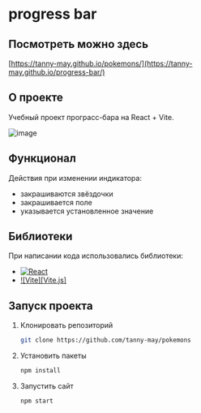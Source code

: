 # progress bar

## Посмотреть можно здесь 
[https://tanny-may.github.io/pokemons/](https://tanny-may.github.io/progress-bar/)

## О проекте
Учебный проект програсс-бара на React + Vite.

![image](https://github.com/user-attachments/assets/721547b2-d51d-4c59-a6a6-0721bd1e0975)

## Функционал
Действия при изменении индикатора:
* закрашиваются звёздочки
* закрашивается поле
* указывается установленное значение

## Библиотеки
При написании кода использовались библиотеки:
* [![React][React.js]][React-url]
* [![Vite][Vite.js]][Vite-url]

## Запуск проекта
1. Клонировать репозиторий
   ```sh
   git clone https://github.com/tanny-may/pokemons
   ```
2. Установить пакеты
   ```sh
   npm install
   ```
3. Запустить сайт
   ```sh
   npm start
   ```

<!-- MARKDOWN LINKS & IMAGES -->
[React.js]: https://img.shields.io/badge/React-20232A?style=flat&logo=react&logoColor=61DAFB
[Vite-js]: https://img.shields.io/badge/Vite-646CFF?style=for-the-badge&logo=Vite&logoColor=white
[React-url]: https://reactjs.org/
[Vite-url]:https://vitejs.dev/
